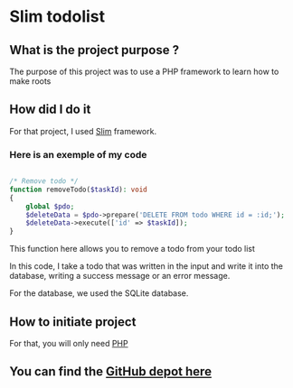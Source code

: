 # Slim todolist <Badge type="tip" text="PHP" />

## What is the project purpose ?

The purpose of this project was to use a PHP framework to learn how to make roots


## How did I do it

For that project, I used [Slim](https://www.slimframework.com/) framework.

### Here is an exemple of my code


```php

/* Remove todo */
function removeTodo($taskId): void
{
    global $pdo;
    $deleteData = $pdo->prepare('DELETE FROM todo WHERE id = :id;');
    $deleteData->execute(['id' => $taskId]);
}

```

This function here allows you to remove a todo from your todo list

In this code, I take a todo that was written in the input and write it into
the database, writing a success message or an error message.

For the database, we used the SQLite database.

## How to initiate project

For that, you will only need [PHP](https://www.php.net/downloads)

## You can find the [GitHub depot here](https://github.com/Alex-zReeZ/todo_php)
